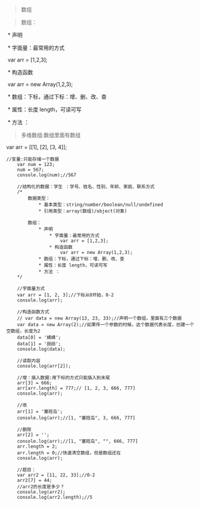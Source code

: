 > 数组

> 数组：

​            \* 声明

​                \* 字面量：最常用的方式

​                    var arr = [1,2,3];

​                \* 构造函数

​                    var arr = new Array(1,2,3);

​            \* 数组：下标，通过下标：增、删、改、查

​            \* 属性：长度 length，可读可写

​            \* 方法 ：



> 多维数组:数组里面有数组 

var arr = [[1], [2], [3, 4]]; 



```
//变量:只能存储一个数据
    var num = 123;
    num = 567;
    console.log(num);//567

    //结构化的数据：学生 ：学号、姓名、性别、年龄、家庭、联系方式
    /*
        数据类型：
            * 基本类型：string/number/boolean/null/undefined
            * 引用类型：array(数组)/object(对象)

        数组：
            * 声明
                * 字面量：最常用的方式
                    var arr = [1,2,3];
                * 构造函数
                    var arr = new Array(1,2,3);
            * 数组：下标，通过下标：增、删、改、查
            * 属性：长度 length，可读可写
            * 方法 ：
    */

    //字面量方式
    var arr = [1, 2, 3];//下标从0开始，0-2
    console.log(arr);

    //构造函数方式
    // var data = new Array(13, 23, 33);//声明一个数组，里面有三个数据
    var data = new Array(2);//如果传一个参数的时候，这个数据代表长度，创建一个空数组，长度为2
    data[0] = '婧婧';
    data[1] = '田田';
    console.log(data);

    //读取内容
    console.log(arr[2]);

    //增：插入数据:用下标的方式只能插入到末尾
    arr[3] = 666;
    arr[arr.length] = 777;// [1, 2, 3, 666, 777]
    console.log(arr);

    //改
    arr[1] = '塞班岛';
    console.log(arr);//[1, "塞班岛", 3, 666, 777]

    //删除
    arr[2] = '';
    console.log(arr);//[1, "塞班岛", "", 666, 777]
    arr.length = 2;
    arr.length = 0;//快速清空数组，但是数组还在
    console.log(arr);

    //题目：
    var arr2 = [11, 22, 33];//0-2
    arr2[7] = 44;
    //arr2的长度是多少？
    console.log(arr2);
    console.log(arr2.length);//5


```

